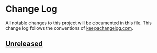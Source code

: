 # Change Log

All notable changes to this project will be documented in this file. This change
log follows the conventions of [keepachangelog.com](http://keepachangelog.com/).

## [Unreleased]

[Unreleased]: https://sourcehost.site/your-name/lein-interpolate/compare/0.0.1...HEAD
